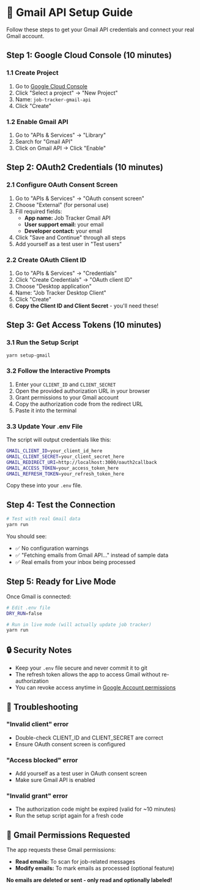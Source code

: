 # 🔑 Gmail API Setup Guide

Follow these steps to get your Gmail API credentials and connect your real Gmail account.

## Step 1: Google Cloud Console (10 minutes)

### 1.1 Create Project

1. Go to [Google Cloud Console](https://console.cloud.google.com/)
2. Click "Select a project" → "New Project"
3. Name: `job-tracker-gmail-api`
4. Click "Create"

### 1.2 Enable Gmail API

1. Go to "APIs & Services" → "Library"
2. Search for "Gmail API"
3. Click on Gmail API → Click "Enable"

## Step 2: OAuth2 Credentials (10 minutes)

### 2.1 Configure OAuth Consent Screen

1. Go to "APIs & Services" → "OAuth consent screen"
2. Choose "External" (for personal use)
3. Fill required fields:
   - **App name:** Job Tracker Gmail API
   - **User support email:** your email
   - **Developer contact:** your email
4. Click "Save and Continue" through all steps
5. Add yourself as a test user in "Test users"

### 2.2 Create OAuth Client ID

1. Go to "APIs & Services" → "Credentials"
2. Click "Create Credentials" → "OAuth client ID"
3. Choose "Desktop application"
4. Name: "Job Tracker Desktop Client"
5. Click "Create"
6. **Copy the Client ID and Client Secret** - you'll need these!

## Step 3: Get Access Tokens (10 minutes)

### 3.1 Run the Setup Script

```bash
yarn setup-gmail
```

### 3.2 Follow the Interactive Prompts

1. Enter your `CLIENT_ID` and `CLIENT_SECRET`
2. Open the provided authorization URL in your browser
3. Grant permissions to your Gmail account
4. Copy the authorization code from the redirect URL
5. Paste it into the terminal

### 3.3 Update Your .env File

The script will output credentials like this:

```bash
GMAIL_CLIENT_ID=your_client_id_here
GMAIL_CLIENT_SECRET=your_client_secret_here
GMAIL_REDIRECT_URI=http://localhost:3000/oauth2callback
GMAIL_ACCESS_TOKEN=your_access_token_here
GMAIL_REFRESH_TOKEN=your_refresh_token_here
```

Copy these into your `.env` file.

## Step 4: Test the Connection

```bash
# Test with real Gmail data
yarn run
```

You should see:

- ✅ No configuration warnings
- ✅ "Fetching emails from Gmail API..." instead of sample data
- ✅ Real emails from your inbox being processed

## Step 5: Ready for Live Mode

Once Gmail is connected:

```bash
# Edit .env file
DRY_RUN=false

# Run in live mode (will actually update job tracker)
yarn run
```

## 🔒 Security Notes

- Keep your `.env` file secure and never commit it to git
- The refresh token allows the app to access Gmail without re-authorization
- You can revoke access anytime in [Google Account permissions](https://myaccount.google.com/permissions)

## 🐛 Troubleshooting

### "Invalid client" error

- Double-check CLIENT_ID and CLIENT_SECRET are correct
- Ensure OAuth consent screen is configured

### "Access blocked" error  

- Add yourself as a test user in OAuth consent screen
- Make sure Gmail API is enabled

### "Invalid grant" error

- The authorization code might be expired (valid for ~10 minutes)
- Run the setup script again for a fresh code

## 📧 Gmail Permissions Requested

The app requests these Gmail permissions:

- **Read emails:** To scan for job-related messages
- **Modify emails:** To mark emails as processed (optional feature)

**No emails are deleted or sent - only read and optionally labeled!**
